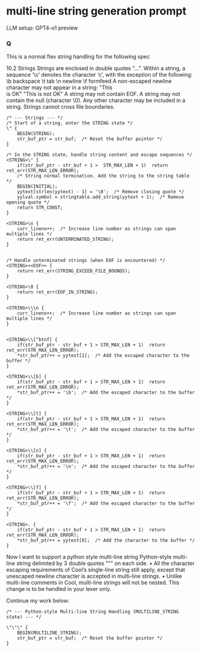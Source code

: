 # multi-line string generation prompt
LLM setup: GPT4-o1 preview
### Q
This is a normal flex string handling for the following spec

10.2 Strings
Strings are enclosed in double quotes "...". Within a string, a sequence ‘\c’ denotes the character ‘c’,
with the exception of the following:
\b backspace
\t tab
\n newline
\f formfeed
A non-escaped newline character may not appear in a string:
"This \
is OK"
"This is not
OK"
A string may not contain EOF. A string may not contain the null (character \0). Any other character
may be included in a string. Strings cannot cross file boundaries.


```
/* --- Strings --- */
/* Start of a string, enter the STRING state */
\" { 
    BEGIN(STRING); 
    str_buf_ptr = str_buf;  /* Reset the buffer pointer */
}

/* In the STRING state, handle string content and escape sequences */
<STRING>\" { 
    if(str_buf_ptr - str_buf + 1 >  STR_MAX_LEN + 1)  return ret_err(STR_MAX_LEN_ERROR);
    /* String normal termination. Add the string to the string table */
    BEGIN(INITIAL);
    yytext[strlen(yytext) - 1] = '\0';  /* Remove closing quote */
    yylval.symbol = stringtable.add_string(yytext + 1);  /* Remove opening quote */
    return STR_CONST;
}

<STRING>\n {
    curr_lineno++;  /* Increase line number as strings can span multiple lines */
    return ret_err(UNTERMINATED_STRING);
}


/* Handle unterminated strings (when EOF is encountered) */
<STRING><<EOF>> {
    return ret_err(STRING_EXCEED_FILE_BOUNDS);
}

<STRING>\0 {
    return ret_err(EOF_IN_STRING);
}

<STRING>\\\n {
    curr_lineno++;  /* Increase line number as strings can span multiple lines */
}


<STRING>\\[^btnf] {
    if(str_buf_ptr - str_buf + 1 > STR_MAX_LEN + 1)  return ret_err(STR_MAX_LEN_ERROR);
    *str_buf_ptr++ = yytext[1];  /* Add the escaped character to the buffer */
}

<STRING>\\[b] {
    if(str_buf_ptr - str_buf + 1 > STR_MAX_LEN + 1)  return ret_err(STR_MAX_LEN_ERROR);
    *str_buf_ptr++ = '\b';  /* Add the escaped character to the buffer */
}

<STRING>\\[t] {
    if(str_buf_ptr - str_buf + 1 > STR_MAX_LEN + 1)  return ret_err(STR_MAX_LEN_ERROR);
    *str_buf_ptr++ = '\t';  /* Add the escaped character to the buffer */
}

<STRING>\\[n] {
    if(str_buf_ptr - str_buf + 1 > STR_MAX_LEN + 1)  return ret_err(STR_MAX_LEN_ERROR);
    *str_buf_ptr++ = '\n';  /* Add the escaped character to the buffer */
}

<STRING>\\[f] {
    if(str_buf_ptr - str_buf + 1 > STR_MAX_LEN + 1)  return ret_err(STR_MAX_LEN_ERROR);
    *str_buf_ptr++ = '\f';  /* Add the escaped character to the buffer */
}

<STRING>. {
    if(str_buf_ptr - str_buf + 1 > STR_MAX_LEN + 1)  return ret_err(STR_MAX_LEN_ERROR);
    *str_buf_ptr++ = yytext[0];  /* Add the character to the buffer */
}
```
Now I want to support a python style multi-line string
Python-style multi-line string delimited by 3 double quotes """ on each side.
• All the character escaping requirements of Cool’s single-line string still apply, except that unescaped
newline character is accepted in multi-line strings.
• Unlike multi-line comments in Cool, multi-line strings will not be nested.
This change is to be handled in your lexer only.

Continue my work below:

```
/* --- Python-style Multi-line String Handling (MULTILINE_STRING state) --- */

\"\"\" { 
    BEGIN(MULTILINE_STRING); 
    str_buf_ptr = str_buf;  /* Reset the buffer pointer */
}
```